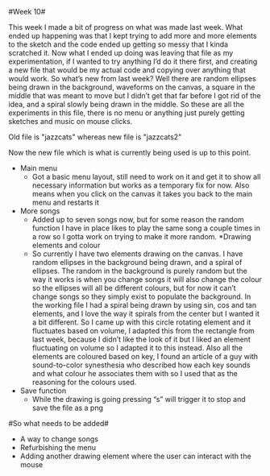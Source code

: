 #Week 10#

This week I made a bit of progress on what was made last week. What ended up happening was that I kept trying to add more and more elements to the sketch and the code ended up getting so messy that I kinda scratched it. Now what I ended up doing was leaving that file as my experimentation, if I wanted to try anything I’d do it there first, and creating a new file that would be my actual code and copying over anything that would work. So what’s new from last week? Well there are random ellipses being drawn in the background, waveforms on the canvas, a square in the middle that was meant to move but I didn’t get that far before I got rid of the idea, and a spiral slowly being drawn in the middle. So these are all the experiments in this file, there is no menu or anything just purely getting sketches and music on mouse clicks.

Old file is "jazzcats" whereas new file is "jazzcats2"

Now the new file which is what is currently being used is up to this point.
* Main menu
	* Got a basic menu layout, still need to work on it and get it to show all necessary information but works as a temporary fix for now. Also means when you click on the canvas it takes you back to the main menu and restarts it
* More songs
	* Added up to seven songs now, but for some reason the random function I have in place likes to play the same song a couple times in a row so I gotta work on trying to make it more random.
*Drawing elements and colour
	* So currently I have two elements drawing on the canvas. I have random ellipses in the background being drawn, and a spiral of ellipses. The random in the background is purely random but the way it works is when you change songs it will also change the colour so the ellipses will all be different colours, but for now it can’t change songs so they simply exist to populate the background. In the working file I had a spiral being drawn by using sin, cos and tan elements, and I love the way it spirals from the center but I wanted it a bit different. So I came up with this circle rotating element and it fluctuates based on volume, I adapted this from the rectangle from last week, because I didn’t like the look of it but I liked an element fluctuating on volume so I adapted it to this instead. Also all the elements are coloured based on key, I found an article of a guy with sound-to-color synesthesia who described how each key sounds and what colour he associates them with so I used that as the reasoning for the colours used. 
* Save function
	* While the drawing is going pressing “s” will trigger it to stop and save the file as a png


#So what needs to be added#
* A way to change songs
* Refurbishing the menu
* Adding another drawing element where the user can interact with the mouse

